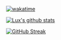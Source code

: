 [![wakatime](https://wakatime.com/badge/user/afed80d9-3523-4cdf-98a8-7ee9aa49504b.svg)](https://wakatime.com/@afed80d9-3523-4cdf-98a8-7ee9aa49504b?style=social)

[![Lux's github stats](https://github-readme-stats.vercel.app/api?username=luxumbra&show_icons=true&theme=tokyonight)](https://github.com/anuraghazra/github-readme-stats)

[![GitHub Streak](https://github-readme-streak-stats.herokuapp.com?user=luxumbra&theme=tokyonight&hide_border=true&date_format=M%20j%5B%2C%20Y%5D&currStreakNum=B456DD&fire=7E00FF)](https://git.io/streak-stats)



